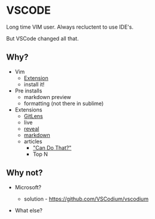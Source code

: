 # VSCODE

Long time VIM user. Always recluctent to use IDE's.

But VSCode changed all that.

## Why?

* Vim
    * [Extension](https://marketplace.visualstudio.com/items?itemName=vscodevim.vim)
    * install it!
* Pre installs
    * markdown preview
    * formatting (not there in sublime)
* Extensions
    * [GitLens](https://marketplace.visualstudio.com/items?itemName=eamodio.gitlens)
    * live
    * [reveal](https://marketplace.visualstudio.com/items?itemName=evilz.vscode-reveal)
    * [markdown](https://marketplace.visualstudio.com/items?itemName=yzhang.markdown-all-in-one)
    * articles
      * ["Can Do That?"](https://vscodecandothat.com/)
      * Top N

## Why not?

* Microsoft?

  * solution - https://github.com/VSCodium/vscodium

* What else?

